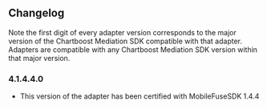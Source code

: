 ## Changelog

Note the first digit of every adapter version corresponds to the major version of the Chartboost Mediation SDK compatible with that adapter. 
Adapters are compatible with any Chartboost Mediation SDK version within that major version.

### 4.1.4.4.0
- This version of the adapter has been certified with MobileFuseSDK 1.4.4

